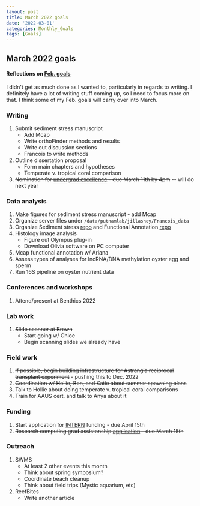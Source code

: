 ```yaml
---
layout: post
title: March 2022 goals
date: '2022-03-01'
categories: Monthly_Goals
tags: [Goals]
---
```


## March 2022 goals 

#### Reflections on [Feb. goals](https://github.com/JillAshey/JillAshey_Putnam_Lab_Notebook/blob/master/_posts/2022-02-03-FebGoals.md)

I didn't get as much done as I wanted to, particularly in regards to writing. I definitely have a lot of writing stuff coming up, so I need to focus more on that. I think some of my Feb. goals will carry over into March. 

### Writing 

1. Submit sediment stress manuscript 
	- Add Mcap
	- Write orthoFinder methods and results 
	- Write out discussion sections 
	- Francois to write methods 
2. Outline dissertation proposal
	- Form main chapters and hypotheses 
	- Temperate v. tropical coral comparison
3. ~~Nomination for [undergrad excellence](https://uri.infoready4.com/#competitionDetail/1862581) - due March 11th by 4pm~~ -- will do next year 

### Data analysis

1. Make figures for sediment stress manuscript - add Mcap
2. Organize server files under `/data/putnamlab/jillashey/Francois_data`
3. Organize Sediment stress [repo](https://github.com/JillAshey/SedimentStress) and Functional Annotation [repo](https://github.com/JillAshey/FunctionalAnnotation)
4.  Histology image analysis 
	- Figure out Olympus plug-in 
	- Download Olivia software on PC computer 
5. Mcap functional annotation w/ Ariana
6. Assess types of analyses for lncRNA/DNA methylation oyster egg and sperm
7. Run 16S pipeline on oyster nutrient data 

### Conferences and workshops

1. Attend/present at Benthics 2022

### Lab work 

1. ~~Slide scanner at Brown~~
	- Start going w/ Chloe 
	- Begin scanning slides we already have 

### Field work 

1. ~~If possible, begin building infrastructure for Astrangia reciprocal transplant experiment~~ - pushing this to Dec. 2022
2. ~~Coordination w/ Hollie, Ben, and Katie about summer spawning plans~~
3. Talk to Hollie about doing temperate v. tropical coral comparisons 
4. Train for AAUS cert. and talk to Anya about it

### Funding  

1. Start application for [INTERN](https://www.nsf.gov/pubs/2021/nsf21013/nsf21013.pdf) funding - due April 15th
2. ~~Research computing grad assistanship [application](https://uri.co1.qualtrics.com/jfe/form/SV_8xkttSoYJZ3AHjw) - due March 15th~~

### Outreach 
1. SWMS 
	- At least 2 other events this month 
	- Think about spring symposium?
	- Coordinate beach cleanup 
	- Think about field trips (Mystic aquarium, etc)
2. ReefBites
	- Write another article 